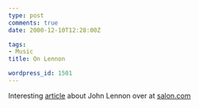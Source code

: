 ```yaml
---
type: post
comments: true
date: 2000-12-10T12:28:00Z

tags:
- Music
title: On Lennon

wordpress_id: 1501
---
```


Interesting [article](http://www.salon.com/people/feature/2000/12/08/kamiya_on_lennon/index.html) about John Lennon over at [salon.com](http://www.salon.com)
